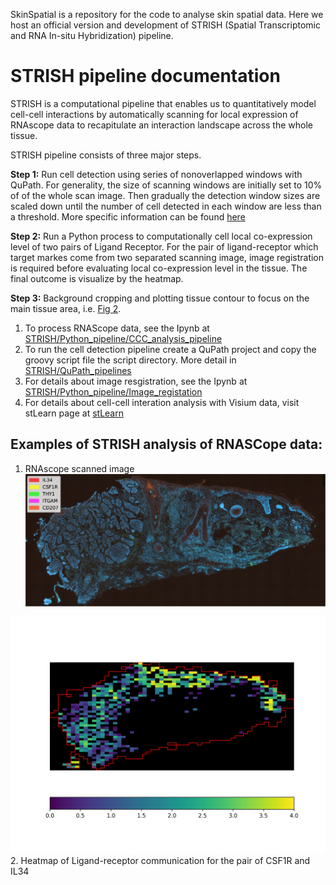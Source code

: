 SkinSpatial is a repository for the code to analyse skin spatial data. Here we host an official version and development of STRISH (Spatial Transcriptomic and RNA In-situ Hybridization) pipeline. 

# STRISH pipeline documentation 

STRISH is a computational pipeline that enables us to quantitatively model cell-cell interactions by automatically scanning for local expression of RNAscope data to recapitulate an interaction landscape across the whole tissue.

STRISH pipeline consists of three major steps. 


   **Step 1:** Run cell detection using series of nonoverlapped windows with QuPath. For generality, the size of scanning windows are initially set to 10% of of the whole scan image. Then gradually the detection window sizes are scaled down until the number of cell detected in each window are less than a threshold. More specific information can be found [here](STRISH/QuPath_pipelines/README.md)
   
   **Step 2:** Run a Python process to computationally cell local co-expression level of two pairs of Ligand Receptor. For the pair of ligand-receptor which target markes come from two separated scanning image, image registration is required before evaluating local co-expression level in the tissue. The final outcome is visualize by the heatmap. 
   
   **Step 3:** Background cropping and plotting tissue contour to focus on the main tissue area, i.e. [Fig 2](#lr_interaction). 
   
1. To process RNAScope data, see the Ipynb at [STRISH/Python_pipeline/CCC_analysis_pipeline](STRISH/Python_pipelines/RNAscope_CCC_analysis_pipeline.ipynb)
2. To run the cell detection pipeline create a QuPath project and copy the groovy script file the script directory. More detail in [STRISH/QuPath_pipelines](STRISH/QuPath_pipelines/README.md)
3. For details about image resgistration, see the Ipynb at [STRISH/Python_pipeline/Image_registation](STRISH/Python_pipelines/Images_registration.ipynb)
4. For details about cell-cell interation analysis with Visium data, visit stLearn page at [stLearn](https://github.com/BiomedicalMachineLearning/stLearn) 

## Examples of STRISH analysis of RNASCope data: 

1. RNAscope scanned image
![Merged image](/figures/merged_5_channels_image.png)


![LR interation](/figures/collocalization_scene1_CSF1R_IL34.jpg)
<a id="lr_interaction">2. Heatmap of Ligand-receptor communication for the pair of CSF1R and IL34</a>
 


